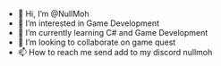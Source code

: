 - 👋 Hi, I’m @NullMoh
- 👀 I’m interested in Game Development
- 🌱 I’m currently learning C# and Game Development
- 💞️ I’m looking to collaborate on game quest
- 📫 How to reach me send add to my discord nullmoh

<!---
NullMoh/NullMoh is a ✨ special ✨ repository because its `README.md` (this file) appears on your GitHub profile.
You can click the Preview link to take a look at your changes.
--->
